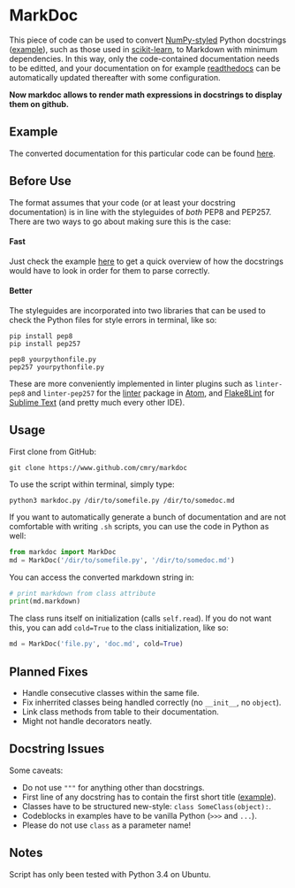 # MarkDoc

This piece of code can be used to convert
[NumPy-styled](https://sphinxcontrib-napoleon.readthedocs.org/en/latest/example_numpy.html) Python docstrings ([example](https://github.com/scikit-learn/scikit-learn/blob/master/sklearn/neural_network/multilayer_perceptron.py#L134)),
such as those used in [scikit-learn](https://www.scikit-learn.org/), to
Markdown with minimum dependencies. In this way, only the code-contained
documentation needs to be editted, and your documentation on for example
[readthedocs](http://www.readthedocs.org/) can be automatically updated
thereafter with some configuration.

**Now markdoc allows to render math expressions in docstrings to display them on github.**

## Example

The converted documentation for this particular code can be found
[here](https://github.com/cmry/markdoc/blob/master/markdoc.md).

## Before Use

The format assumes that your code (or at least your docstring documentation) is
in line with the styleguides of *both* PEP8 and PEP257. There are two ways to
go about making sure this is the case:

#### Fast

Just check the example
[here](https://github.com/cmry/markdoc/blob/master/markdoc.py#L304) to get a
quick overview of how the docstrings would have to look in order for them
to parse correctly.

#### Better

The styleguides are incorporated into two libraries that can be used to check
the Python files for style errors in terminal, like so:

``` shell
pip install pep8
pip install pep257

pep8 yourpythonfile.py
pep257 yourpythonfile.py
```

These are more conveniently implemented in linter plugins such as `linter-pep8`
and `linter-pep257` for the [linter](https://atom.io/users/AtomLinter/packages)
package in [Atom](http://www.atom.io/), and
[Flake8Lint](https://github.com/dreadatour/Flake8Lint) for
[Sublime Text](https://www.sublimetext.com/) (and pretty much every other IDE).


## Usage

First clone from GitHub:

``` shell
git clone https://www.github.com/cmry/markdoc
```

To use the script within terminal, simply type:

``` shell
python3 markdoc.py /dir/to/somefile.py /dir/to/somedoc.md
```

If you want to automatically generate a bunch of documentation and are not
comfortable with writing `.sh` scripts, you can use the code in Python as well:

``` python
from markdoc import MarkDoc
md = MarkDoc('/dir/to/somefile.py', '/dir/to/somedoc.md')
```

You can access the converted markdown string in:

``` python
# print markdown from class attribute
print(md.markdown)
```

The class runs itself on initialization (calls `self.read`). If you do not
want this, you can add `cold=True` to the class initialization, like so:

``` python
md = MarkDoc('file.py', 'doc.md', cold=True)
```

## Planned Fixes

- Handle consecutive classes within the same file.
- Fix inherrited classes being handled correctly (no `__init__`, no `object`).
- Link class methods from table to their documentation.
- Might not handle decorators neatly.

## Docstring Issues

Some caveats:

- Do not use `"""` for anything other than docstrings.
- First line of any docstring has to contain the first short title
  ([example](https://github.com/cmry/markdoc/blob/master/markdoc.py#L162)).
- Classes have to be structured new-style: `class SomeClass(object):`.
- Codeblocks in examples have to be vanilla Python (`>>>` and `...`).
- Please do not use `class` as a parameter name!

## Notes

Script has only been tested with Python 3.4 on Ubuntu.
